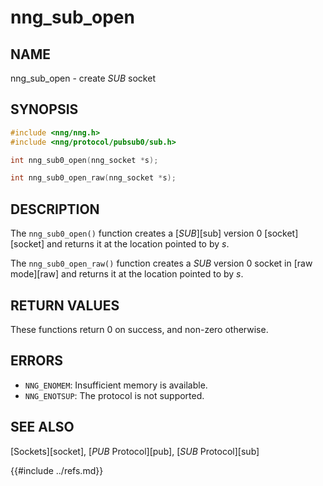 # nng_sub_open

## NAME

nng_sub_open - create _SUB_ socket

## SYNOPSIS

```c
#include <nng/nng.h>
#include <nng/protocol/pubsub0/sub.h>

int nng_sub0_open(nng_socket *s);

int nng_sub0_open_raw(nng_socket *s);
```

## DESCRIPTION

The `nng_sub0_open()` function creates a [_SUB_][sub] version 0
[socket][socket] and returns it at the location pointed to by _s_.

The `nng_sub0_open_raw()` function creates a _SUB_ version 0
socket in
[raw mode][raw] and returns it at the location pointed to by _s_.

## RETURN VALUES

These functions return 0 on success, and non-zero otherwise.

## ERRORS

* `NNG_ENOMEM`: Insufficient memory is available.
* `NNG_ENOTSUP`: The protocol is not supported.

## SEE ALSO

[Sockets][socket],
[_PUB_ Protocol][pub],
[_SUB_ Protocol][sub]

{{#include ../refs.md}}